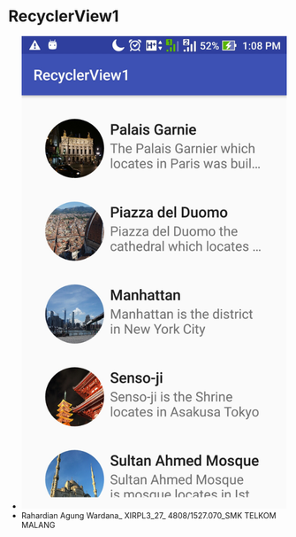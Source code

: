 # RecyclerView1
* ![Alt Text](https://github.com/agungwrdn/RecyclerView1/blob/master/Screenshot_20161130-130854.jpg)
* Rahardian Agung Wardana_ XIRPL3_27_ 4808/1527.070_SMK TELKOM MALANG
